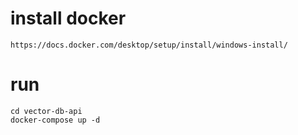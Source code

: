 # install docker

    https://docs.docker.com/desktop/setup/install/windows-install/

# run
    cd vector-db-api
    docker-compose up -d

